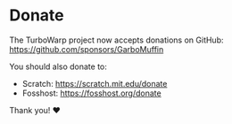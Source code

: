 # Donate

The TurboWarp project now accepts donations on GitHub: https://github.com/sponsors/GarboMuffin

You should also donate to:

 - Scratch: https://scratch.mit.edu/donate
 - Fosshost: https://fosshost.org/donate

Thank you! ❤️

